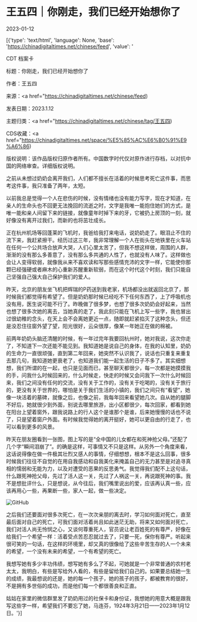 # 王五四｜你刚走，我们已经开始想你了

2023-01-12

[{'type': 'text/html', 'language': None, 'base': 'https://chinadigitaltimes.net/chinese/feed', 'value': '

CDT 档案卡

标题：你刚走，我们已经开始想你了

作者：王五四

来源：<a href="https://chinadigitaltimes.net/chinese/feed)

发表日期：2023.1.12

主题归类：<a href="https://chinadigitaltimes.net/chinese/tag/王五四)

CDS收藏：<a href="https://chinadigitaltimes.net/space/%E5%85%AC%E6%B0%91%E9%A6%86)

版权说明：该作品版权归原作者所有。中国数字时代仅对原作进行存档，以对抗中国的网络审查。详细版权说明。





之前从未想过奶奶会离开我们，人们都不擅长在活着的时候思考死亡这件事，而思考这件事，我只准备了两年，太短。

以前我总是觉得一个人在悲伤的时候，没有情绪也没有能力写字，现在才知道，在亲人的生命头也不回更无法挽回的流逝之时，文字是我唯一能抱住她们的方式，是唯一能和亲人间留下来的链接，就像童年时掉下来的牙，它被扔上房顶的一刻，就好像没有离开过我们，而新的也将茁壮成长。

正在杭州机场等回蓬莱的飞机时，我爸给我打来电话，说奶奶走了。眼泪止不住的流下来，我赶紧擦干。经历过这三年，我非常理解一个人在街头在地铁里在火车站在任何一个公共场合放声大哭，人们心里太苦了，但我不想这样做，周围的人群，渐渐的没有那么多善意了，没有那么多共通的人性了，也就没有人味了。这样做也会让人变得软弱，就像我从来不喜欢读和写那些感情充沛的文字一样，它能使你那颗已经强硬或者麻木的心重新苏醒重新软弱，而在这个时代这个时刻，我们只能自己坚强自己强大自己保护我们的爱人。

昨天，北京的朋友坐飞机把辉瑞的P药送到我老家，机场都没出就返回北京了，那时候我们都觉得有希望了。但是奶奶那时候已经吃不下任何东西了，上了呼吸机也没有用，医生说可能不行了。昨晚做了很多梦，也想了很多次奶奶会好起来，当然也想了很多次她的离去，当她真的走了，我此刻只能在飞机上写一些字，我也冒出过很幼稚的念头，在天上会不会离她更近一点，随即就赶紧掐灭了这种念头，但还是没忍住往窗外望了望，阳光很好，云朵很厚，像某一年她正在做的棉被。

前两年奶奶头脑还清醒的时候，有一年过完年我要回杭州时，她对我说，这次你走了，不知道下一次还能不能见到。我知道她是说自己的身体，在我的认知里，奶奶的生命力一直很顽强，直到第二年回来，她突然不认识我了，说话也只重复来重复去那几句，我知道她更衰老了，也知道我们能一起生活的日子不多了。其实细想想，我们所谓的在一起，也只是见面而已，甚至聊天都很少，每一次都是她摸摸我的手，问我什么时候回来的，什么时候走，快走的时候又会问我下一次什么时候回来，我们之间没有任何的交流，没有关于工作的，没有关于吃喝的，没有关于旅行的，更没有关于世界的，哪怕是关于我们生活的小镇的，我们之间只有“看望”，她像一块活着的墓碑，就像之后，也像之前，我每年回来看望她几次。自从她的腿脚不好后，她就很少到外面，别说去哪里旅游，出小区都很少，每次回家，都看到她在阳台上望着窗外，跟我说路上的行人这个是谁那个是谁，后来她慢慢的话也不说了，只是望着窗户外面。有时候我觉得她的离开挺好，她可以更自由的行走了，也可以看到更多的风景。

昨天在朋友圈看到一张图，图上写的是“全中国的儿女都在和死神抢父母。”还配了几个字“瞬间泪崩了”。的确是这样，可事情又不只是这样。从另外一个角度来看，这话说得像在做一件极其壮烈又感人的事情，仔细想想，根本不是这么回事，很多时候我们往往不自觉的在用自我感动和自我美化来掩盖自己的无力甚至是对追寻真相的懦弱和无能为力，以及对遭受的恶果的反思勇气。我觉得我们配不上这句话，什么跟死神抢父母，先过了活人这一关，先过了人祸这一关，再说跟死神的事。我不是想批评什么，只是想说，从今往后，我们嘴里说出的爱，应该再认真一些，应该再用心一些，再果断一些，家人一起，做一些决定。

![GitHub](https://chinadigitaltimes.net/chinese/files/2023/01/image-1673527670517.png)

之后我们还要面对很多次死亡，在一次次亲朋的离去时，学习如何面对死亡，直至最后面对自己的死亡，可我们面对活着尚且如此迷茫无助，将来又如何面对死亡，我们对活人尚无怜悯之心，又谈何尊重死人，官员说让老百姓死的有尊严，好像在给我们一个希望一样：活着受点苦忍忍就过去了，只要一死，保你有尊严。听起来很可笑的一句话，在这样的环境里，却又真的很像给了这些辛苦生存的人一个未来的希望，一个没有未来的希望，一个有希望的死亡。

我想写她有多少丰功伟绩，想写她有多么了不起，可她就是一个非常普通的农村老太太，我明白，有些是写给外人看的，有些是留给我们自己的。如果要总结她一生的成绩，我最想说的还是，她的每一个孩子，她的孩子的孩子，都被教育的很好，不是拥有多世俗的成功，而是他们每一个都很善良和正直。

姑姑在家里的微信群里发了奶奶用过的社保卡和身份证，我想她的用意大概是跟我写这些字一样，希望我们不要忘了她，马连芬，1924年3月21日——2023年1月12日。'}]